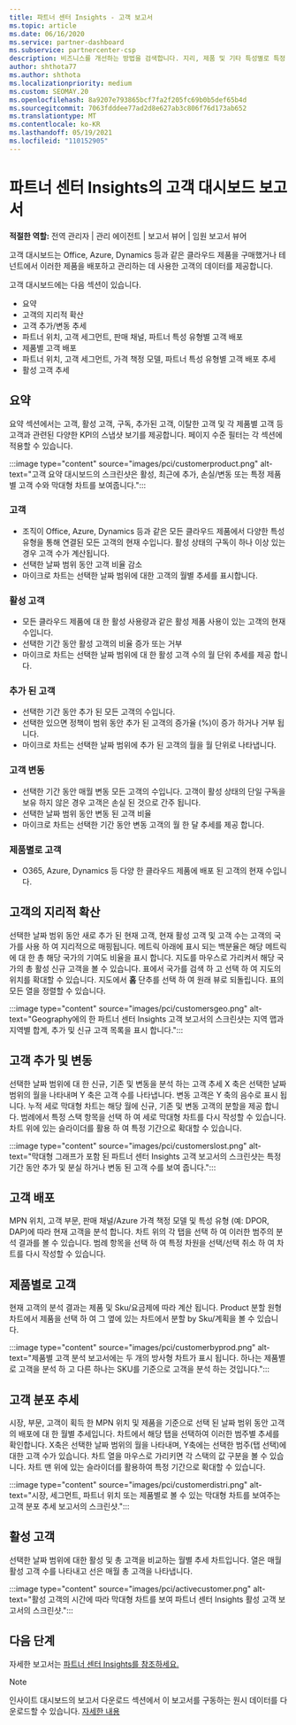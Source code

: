 ```yaml
---
title: 파트너 센터 Insights - 고객 보고서
ms.topic: article
ms.date: 06/16/2020
ms.service: partner-dashboard
ms.subservice: partnercenter-csp
description: 비즈니스를 개선하는 방법을 검색합니다. 지리, 제품 및 기타 특성별로 특정 고객 추세를 확인합니다.
author: shthota77
ms.author: shthota
ms.localizationpriority: medium
ms.custom: SEOMAY.20
ms.openlocfilehash: 8a9207e793865bcf7fa2f205fc69b0b5def65b4d
ms.sourcegitcommit: 7063fdddee77ad2d8e627ab3c806f76d173ab652
ms.translationtype: MT
ms.contentlocale: ko-KR
ms.lasthandoff: 05/19/2021
ms.locfileid: "110152905"
---
```

# <a name="customers-dashboard-reports-from-partner-center-insights"></a>파트너 센터 Insights의 고객 대시보드 보고서

**적절한 역할:** 전역 관리자 | 관리 에이전트 | 보고서 뷰어 | 임원 보고서 뷰어

고객 대시보드는 Office, Azure, Dynamics 등과 같은 클라우드 제품을 구매했거나 테넌트에서 이러한 제품을 배포하고 관리하는 데 사용한 고객의 데이터를 제공합니다. 
 
고객 대시보드에는 다음 섹션이 있습니다. 

- 요약  
- 고객의 지리적 확산 
- 고객 추가/변동 추세 
- 파트너 위치, 고객 세그먼트, 판매 채널, 파트너 특성 유형별 고객 배포 
- 제품별 고객 배포 
- 파트너 위치, 고객 세그먼트, 가격 책정 모델, 파트너 특성 유형별 고객 배포 추세 
- 활성 고객 추세 

## <a name="summary"></a>요약

요약 섹션에서는 고객, 활성 고객, 구독, 추가된 고객, 이탈한 고객 및 각 제품별 고객 등 고객과 관련된 다양한 KPI의 스냅샷 보기를 제공합니다. 페이지 수준 필터는 각 섹션에 적용할 수 있습니다.

:::image type="content" source="images/pci/customerproduct.png" alt-text="고객 요약 대시보드의 스크린샷은 활성, 최근에 추가, 손실/변동 또는 특정 제품별 고객 수와 막대형 차트를 보여줍니다.":::

### <a name="customers"></a>고객

- 조직이 Office, Azure, Dynamics 등과 같은 모든 클라우드 제품에서 다양한 특성 유형을 통해 연결된 모든 고객의 현재 수입니다. 활성 상태의 구독이 하나 이상 있는 경우 고객 수가 계산됩니다.  
- 선택한 날짜 범위 동안 고객 비율 감소 
- 마이크로 차트는 선택한 날짜 범위에 대한 고객의 월별 추세를 표시합니다.

### <a name="active-customers"></a>활성 고객

- 모든 클라우드 제품에 대 한 활성 사용량과 같은 활성 제품 사용이 있는 고객의 현재 수입니다.
- 선택한 기간 동안 활성 고객의 비율 증가 또는 거부
- 마이크로 차트는 선택한 날짜 범위에 대 한 활성 고객 수의 월 단위 추세를 제공 합니다.

### <a name="customers-added"></a>추가 된 고객

- 선택한 기간 동안 추가 된 모든 고객의 수입니다.
- 선택한 있으면 정책이 범위 동안 추가 된 고객의 증가율 (%)이 증가 하거나 거부 됩니다.
- 마이크로 차트는 선택한 날짜 범위에 추가 된 고객의 월을 월 단위로 나타냅니다.

### <a name="customers-churned"></a>고객 변동
- 선택한 기간 동안 매월 변동 모든 고객의 수입니다. 고객이 활성 상태의 단일 구독을 보유 하지 않은 경우 고객은 손실 된 것으로 간주 됩니다. 
- 선택한 날짜 범위 동안 변동 된 고객 비율 
- 마이크로 차트는 선택한 기간 동안 변동 고객의 월 한 달 추세를 제공 합니다. 
 
### <a name="customers-by-products"></a>제품별로 고객

- O365, Azure, Dynamics 등 다양 한 클라우드 제품에 배포 된 고객의 현재 수입니다.  

## <a name="geographical-spread-of-your-customers"></a>고객의 지리적 확산

선택한 날짜 범위 동안 새로 추가 된 현재 고객, 현재 활성 고객 및 고객 수는 고객의 국가를 사용 하 여 지리적으로 매핑됩니다. 메트릭 아래에 표시 되는 백분율은 해당 메트릭에 대 한 총 해당 국가의 기여도 비율을 표시 합니다. 지도를 마우스로 가리켜서 해당 국가의 총 활성 신규 고객을 볼 수 있습니다. 표에서 국가를 검색 하 고 선택 하 여 지도의 위치를 확대할 수 있습니다. 지도에서 **홈** 단추를 선택 하 여 원래 뷰로 되돌립니다. 표의 모든 열을 정렬할 수 있습니다.  

:::image type="content" source="images/pci/customersgeo.png" alt-text="Geography에의 한 파트너 센터 Insights 고객 보고서의 스크린샷는 지역 맵과 지역별 합계, 추가 및 신규 고객 목록을 표시 합니다.":::

## <a name="customer-adds-and-churns"></a>고객 추가 및 변동

선택한 날짜 범위에 대 한 신규, 기존 및 변동을 분석 하는 고객 추세 X 축은 선택한 날짜 범위의 월을 나타내며 Y 축은 고객 수를 나타냅니다. 변동 고객은 Y 축의 음수로 표시 됩니다. 누적 세로 막대형 차트는 해당 월에 신규, 기존 및 변동 고객의 분할을 제공 합니다. 범례에서 특정 스택 항목을 선택 하 여 세로 막대형 차트를 다시 작성할 수 있습니다. 차트 위에 있는 슬라이더를 활용 하 여 특정 기간으로 확대할 수 있습니다. 

:::image type="content" source="images/pci/customerslost.png" alt-text="막대형 그래프가 포함 된 파트너 센터 Insights 고객 보고서의 스크린샷는 특정 기간 동안 추가 및 분실 하거나 변동 된 고객 수를 보여 줍니다.":::

## <a name="customer-distribution"></a>고객 배포

MPN 위치, 고객 부문, 판매 채널/Azure 가격 책정 모델 및 특성 유형 (예: DPOR, DAP)에 따라 현재 고객을 분석 합니다. 차트 위의 각 탭을 선택 하 여 이러한 범주의 분석 결과를 볼 수 있습니다. 범례 항목을 선택 하 여 특정 차원을 선택/선택 취소 하 여 차트를 다시 작성할 수 있습니다. 

## <a name="customers-by-products"></a>제품별로 고객

현재 고객의 분석 결과는 제품 및 Sku/요금제에 따라 계산 됩니다. Product 분할 원형 차트에서 제품을 선택 하 여 그 옆에 있는 차트에서 분할 by Sku/계획을 볼 수 있습니다.

:::image type="content" source="images/pci/customerbyprod.png" alt-text="제품별 고객 분석 보고서에는 두 개의 방사형 차트가 표시 됩니다. 하나는 제품별로 고객을 분석 하 고 다른 하나는 SKU를 기준으로 고객을 분석 하는 것입니다.":::

## <a name="customer-distribution-trend"></a>고객 분포 추세 

시장, 부문, 고객이 획득 한 MPN 위치 및 제품을 기준으로 선택 된 날짜 범위 동안 고객의 배포에 대 한 월별 추세입니다. 차트에서 해당 탭을 선택하여 이러한 범주별 추세를 확인합니다. X축은 선택한 날짜 범위의 월을 나타내며, Y축에는 선택한 범주(탭 선택)에 대한 고객 수가 있습니다. 차트 열을 마우스로 가리키면 각 스택의 값 구분을 볼 수 있습니다. 차트 맨 위에 있는 슬라이더를 활용하여 특정 기간으로 확대할 수 있습니다.   

:::image type="content" source="images/pci/customerdistri.png" alt-text="시장, 세그먼트, 파트너 위치 또는 제품별로 볼 수 있는 막대형 차트를 보여주는 고객 분포 추세 보고서의 스크린샷.":::

## <a name="active-customers"></a>활성 고객

선택한 날짜 범위에 대한 활성 및 총 고객을 비교하는 월별 추세 차트입니다. 열은 매월 활성 고객 수를 나타내고 선은 매월 총 고객을 나타냅니다. 

:::image type="content" source="images/pci/activecustomer.png" alt-text="활성 고객의 시간에 따라 막대형 차트를 보여 파트너 센터 Insights 활성 고객 보고서의 스크린샷.":::

## <a name="next-steps"></a>다음 단계

자세한 보고서는 [파트너 센터 Insights를 참조하세요.](partner-center-insights.md)

>[!NOTE]
> 인사이트 대시보드의 보고서 다운로드 섹션에서 이 보고서를 구동하는 원시 데이터를 다운로드할 수 있습니다. [자세한 내용](pci-download-reports.md) 
